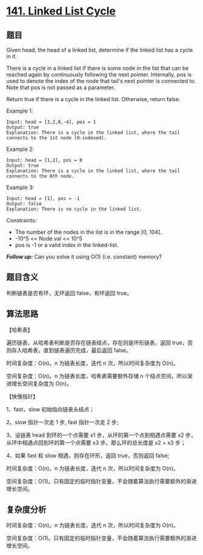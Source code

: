 # [141. Linked List Cycle](https://leetcode.com/problems/linked-list-cycle/)

## 题目

Given head, the head of a linked list, determine if the linked list has a cycle in it.

There is a cycle in a linked list if there is some node in the list that can be reached again 
by continuously following the next pointer. Internally, pos is used to denote the index of the 
node that tail's next pointer is connected to. Note that pos is not passed as a parameter.

Return true if there is a cycle in the linked list. Otherwise, return false.

Example 1:
```
Input: head = [3,2,0,-4], pos = 1
Output: true
Explanation: There is a cycle in the linked list, where the tail connects to the 1st node (0-indexed).
```

Example 2:
```
Input: head = [1,2], pos = 0
Output: true
Explanation: There is a cycle in the linked list, where the tail connects to the 0th node.
```

Example 3:
```
Input: head = [1], pos = -1
Output: false
Explanation: There is no cycle in the linked list.
```

Constraints:
- The number of the nodes in the list is in the range [0, 104].
- -10^5 <= Node.val <= 10^5
- pos is -1 or a valid index in the linked-list.

***Follow up:*** Can you solve it using O(1) (i.e. constant) memory?

## 题目含义

判断链表是否有环，无环返回 false，有环返回 true。

## 算法思路

【哈希表】

遍历链表，从哈希表判断是否存在链表结点，存在则是环形链表，返回 true，否则存入哈希表，直到链表遍历完成，最后返回 false。

时间复杂度：O(n)。n 为链表长度，迭代 n 次，所以时间复杂度为 O(n)。

空间复杂度：O(n)。n 为链表长度，哈希表需要额外存储 n 个结点空间，所以渐进增长空间复杂度为 O(n)。

【快慢指针】

1、fast，slow 初始指向链表头结点；

2、slow 指针一次走 1 步, fast 指针一次走 2 步;

3、设链表 head 到环的一个点需要 x1 步，从环的第一个点到相遇点需要 x2 步，从环中相遇点回到环的第一个点需要 x3 步。那么环的总⻓度是 x2 + x3 步；

4、如果 fast 和 slow 相遇，则存在环形，返回 true，否则返回 false;

时间复杂度：O(n)。n 为链表长度，迭代 n 次，所以时间复杂度为 O(n)。

空间复杂度：O(1)。只有固定的临时指针变量，不会随着算法执行需要额外的渐进增长空间。

## 复杂度分析

时间复杂度：O(n)。n 为链表长度，迭代 n 次，所以时间复杂度为 O(n)。

空间复杂度：O(1)。只有固定的临时指针变量，不会随着算法执行需要额外的渐进增长空间。